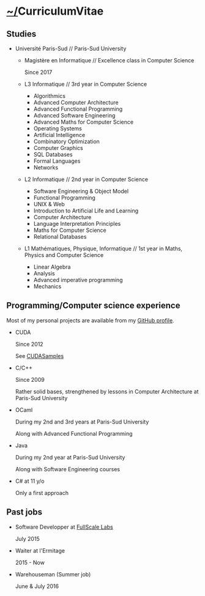 #	[~/](./index.md)CurriculumVitae

##	Studies

-	Université Paris-Sud // Paris-Sud University
	-	Magistère en Informatique // Excellence class in Computer Science
	
		Since 2017
	
	-	L3 Informatique // 3rd year in Computer Science
		*	Algorithmics
		*	Advanced Computer Architecture
		*	Advanced Functional Programming
		*	Advanced Software Engineering
		*	Advanced Maths for Computer Science
		*	Operating Systems
		*	Artificial Intelligence
		*	Combinatory Optimization
		*	Computer Graphics
		*	SQL Databases
		*	Formal Languages
		*	Networks
	
	-	L2 Informatique // 2nd year in Computer Science
		*	Software Engineering & Object Model
		*	Functional Programming
		*	UNIX & Web
		*	Introduction to Artificial Life and Learning
		*	Computer Architecture
		*	Language Interpretation Principles
		*	Maths for Computer Science
		*	Relational Databases

	-	L1 Mathématiques, Physique, Informatique // 1st year in Maths, Physics and Computer Science
		*	Linear Algebra
		*	Analysis
		*	Advanced imperative programming
		*	Mechanics

##	Programming/Computer science experience

Most of my personal projects are available from my [GitHub profile](https://github.com/JPenuchot).

-	CUDA

	Since 2012
	
	See [CUDASamples](https://github.com/JPenuchot/CUDA_Samples)

-	C/C++

	Since 2009
	
	Rather solid bases, strengthened by lessons in Computer Architecture at Paris-Sud University

-	OCaml

	During my 2nd and 3rd years at Paris-Sud University
	
	Along with Advanced Functional Programming

-	Java

	During my 2nd year at Paris-Sud University
	
	Along with Software Engineering courses

-	C# at 11 y/o

	Only a first approach

##	Past jobs

-	Software Developper at [FullScale Labs](http://www.fullscale-labs.com/index.php/)

	July 2015

-	Waiter at l'Ermitage

	2015 - Now

-	Warehouseman (Summer job)

	June & July 2016